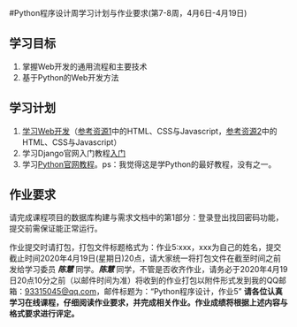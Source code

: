 #Python程序设计周学习计划与作业要求(第7-8周，4月6日-4月19日)






## 学习目标
1. 掌握Web开发的通用流程和主要技术
2. 基于Python的Web开发方法


 
## 学习计划
1. [学习Web开发](https://developer.mozilla.org/zh-CN/docs/learn "学习Web开发")（[参考资源1](https://www.w3school.com.cn/site/site_intro.asp "参考资源1")中的HTML、CSS与Javascript，[参考资源2](https://www.w3schools.com/html/default.asp "参考资源2")中的HTML、CSS与Javascript）
2. 学习Django官网入门教程[入门](https://docs.djangoproject.com/en/3.0/intro/ "入门")
3. 学习[Python官网教程](https://docs.python.org/3/tutorial/index.html "Python官网教程")。ps：我觉得这是学Python的最好教程，没有之一。

## 作业要求
请完成课程项目的数据库构建与需求文档中的第1部分：登录登出找回密码功能，提交前需保证能正常运行。

作业提交时请打包，打包文件标题格式为：作业5:xxx，xxx为自己的姓名，提交截止时间2020年4月19日(星期日)20点，请大家统一将打包文件在截至时间之前发给学习委员 ***陈慧*** 同学。***陈慧*** 同学，不管是否收齐作业，请务必于2020年4月19日20点10分之前（以邮件时间为准）将收到的作业打包以附件形式发到我的QQ邮箱：93315045@qq.com，邮件标题为：“Python程序设计，作业5”
**请各位认真学习在线课程，仔细阅读作业要求，并完成相关作业。作业成绩将根据上述内容与格式要求进行评定。**
